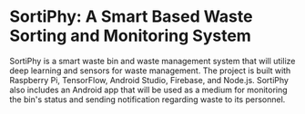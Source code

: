 # SortiPhy: A Smart Based Waste Sorting and Monitoring System

SortiPhy is a smart waste bin and waste management system that will utilize deep learning and sensors for waste management. The project is built with Raspberry Pi, TensorFlow, Android Studio, Firebase, and Node.js. SortiPhy also includes an Android app that will be used as a medium for monitoring the bin's status and sending notification regarding waste to its personnel.
